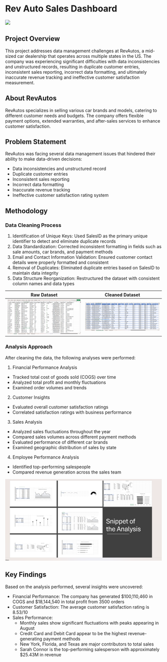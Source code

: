 # Rev Auto Sales Dashboard
![](Car-Dealer_Stores.jpg)

## Project Overview
This project addresses data management challenges at RevAutos, a mid-sized car dealership that operates across multiple states in the US. The company was experiencing significant difficulties with data inconsistencies and unstructured records, resulting in duplicate customer entries, inconsistent sales reporting, incorrect data formatting, and ultimately inaccurate revenue tracking and ineffective customer satisfaction measurement.

## About RevAutos
RevAutos specializes in selling various car brands and models, catering to different customer needs and budgets. The company offers flexible payment options, extended warranties, and after-sales services to enhance customer satisfaction.

## Problem Statement
RevAutos was facing several data management issues that hindered their ability to make data-driven decisions:

- Data inconsistencies and unstructured record
- Duplicate customer entries
- Inconsistent sales reporting
- Incorrect data formatting
- Inaccurate revenue tracking
- Ineffective customer satisfaction rating system

## Methodology  
### Data Cleaning Process
1. Identification of Unique Keys: Used SalesID as the primary unique identifier to detect and eliminate duplicate records
2. Data Standardization: Corrected inconsistent formatting in fields such as sale amounts, car brands, and payment methods
3. Email and Contact Information Validation: Ensured customer contact details were properly formatted and consistent
4. Removal of Duplicates: Eliminated duplicate entries based on SalesID to maintain data integrity
5. Data Structure Reorganization: Restructured the dataset with consistent column names and data types

Raw Dataset                                         |                              Cleaned Dataset
:--------------------------------------------------:|:--------------------------------------------:
![](Raw_Dataset.png)                                | ![](Cleaned_Dataset.png)



### Analysis Approach

After cleaning the data, the following analyses were performed:

1. Financial Performance Analysis

  - Tracked total cost of goods sold (COGS) over time
  - Analyzed total profit and monthly fluctuations
  - Examined order volumes and trends

2. Customer Insights

  - Evaluated overall customer satisfaction ratings
  - Correlated satisfaction ratings with business performance

3. Sales Analysis

  - Analyzed sales fluctuations throughout the year
  - Compared sales volumes across different payment methods
  - Evaluated performance of different car brands
  - Examined geographic distribution of sales by state

4. Employee Performance Analysis

  - Identified top-performing salespeople
  - Compared revenue generation across the sales team

![](Snippet_of_the_Analysis.png)

## Key Findings
Based on the analysis performed, several insights were uncovered:

- Financial Performance: The company has generated $100,110,460 in COGS and $18,144,540 in total profit from 3500 orders
- Customer Satisfaction: The average customer satisfaction rating is 8.53/10
- Sales Performance:
    - Monthly sales show significant fluctuations with peaks appearing in August
    - Credit Card and Debit Card appear to be the highest revenue-generating payment methods
    - New York, Florida, and Texas are major contributors to total sales
    - Sarah Connor is the top-performing salesperson with approximately $25.43M in revenue


      
